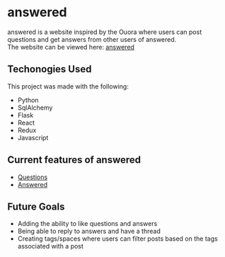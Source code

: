 # answered

answered is a website inspired by the Ouora where users can post questions and get answers from other users of answered.   
The website can be viewed here: [answered](https://answered1.herokuapp.com/)

## Techonogies Used
This project was made with the following:
* Python
* SqlAlchemy
* Flask
* React
* Redux
* Javascript

## Current features of answered
* [Questions](https://github.com/TTan321/quora-clone/wiki/Features) 
* [Answered](https://github.com/TTan321/quora-clone/wiki/Features)

## Future Goals
* Adding the ability to like questions and answers
* Being able to reply to answers and have a thread
* Creating tags/spaces where users can filter posts based on the tags associated with a post

